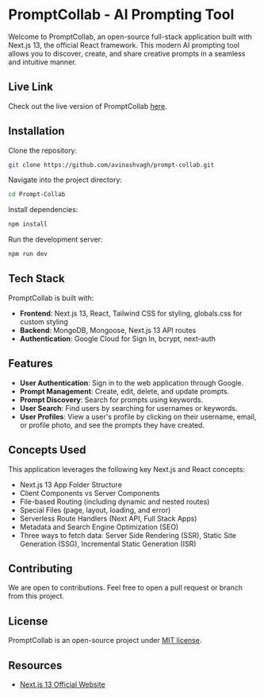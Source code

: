 # PromptCollab - AI Prompting Tool

Welcome to PromptCollab, an open-source full-stack application built with Next.js 13, the official React framework. This modern AI prompting tool allows you to discover, create, and share creative prompts in a seamless and intuitive manner.

## Live Link

Check out the live version of PromptCollab [here](#).

## Installation

Clone the repository:

```bash
git clone https://github.com/avinashvagh/prompt-collab.git
```

Navigate into the project directory:

```bash
cd Prompt-Collab
```

Install dependencies:

```bash
npm install
```

Run the development server:

```bash
npm run dev
```

## Tech Stack

PromptCollab is built with:

- **Frontend**: Next.js 13, React, Tailwind CSS for styling, globals.css for custom styling
- **Backend**: MongoDB, Mongoose, Next.js 13 API routes
- **Authentication**: Google Cloud for Sign In, bcrypt, next-auth

## Features

- **User Authentication**: Sign in to the web application through Google.
- **Prompt Management**: Create, edit, delete, and update prompts.
- **Prompt Discovery**: Search for prompts using keywords.
- **User Search**: Find users by searching for usernames or keywords.
- **User Profiles**: View a user's profile by clicking on their username, email, or profile photo, and see the prompts they have created.

## Concepts Used

This application leverages the following key Next.js and React concepts:

- Next.js 13 App Folder Structure
- Client Components vs Server Components
- File-based Routing (including dynamic and nested routes)
- Special Files (page, layout, loading, and error)
- Serverless Route Handlers (Next API, Full Stack Apps)
- Metadata and Search Engine Optimization (SEO)
- Three ways to fetch data: Server Side Rendering (SSR), Static Site Generation (SSG), Incremental Static Generation (ISR)

## Contributing

We are open to contributions. Feel free to open a pull request or branch from this project.

## License

PromptCollab is an open-source project under [MIT license](https://docs.github.com/en/communities/setting-up-your-project-for-healthy-contributions/adding-a-license-to-a-repository).

## Resources

- [Next.js 13 Official Website](https://nextjs.org)
